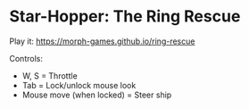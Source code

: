 # Star-Hopper: The Ring Rescue

Play it: https://morph-games.github.io/ring-rescue

Controls:

* W, S = Throttle
* Tab = Lock/unlock mouse look
* Mouse move (when locked) = Steer ship

